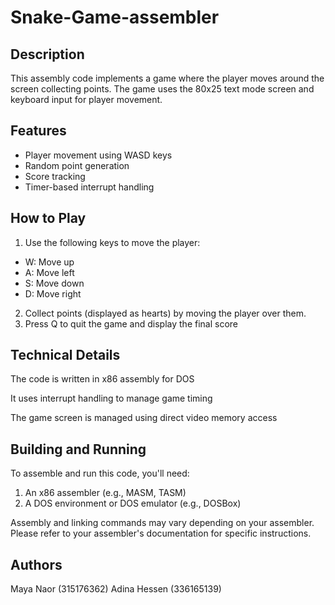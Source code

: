 # Snake-Game-assembler
## Description
This assembly code implements a game where the player moves around the screen collecting points. The game uses the 80x25 text mode screen and keyboard input for player movement.
## Features
* Player movement using WASD keys
* Random point generation
* Score tracking
* Timer-based interrupt handling

## How to Play

1. Use the following keys to move the player:
- W: Move up
- A: Move left
- S: Move down
- D: Move right


2. Collect points (displayed as hearts) by moving the player over them.
3. Press Q to quit the game and display the final score

## Technical Details

The code is written in x86 assembly for DOS

It uses interrupt handling to manage game timing

The game screen is managed using direct video memory access

## Building and Running
To assemble and run this code, you'll need:

1. An x86 assembler (e.g., MASM, TASM)
2. A DOS environment or DOS emulator (e.g., DOSBox)

Assembly and linking commands may vary depending on your assembler. Please refer to your assembler's documentation for specific instructions.

## Authors

Maya Naor (315176362)
Adina Hessen (336165139)


